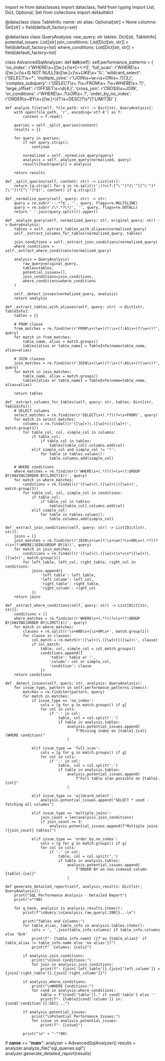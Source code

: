 import re
from dataclasses import dataclass, field
from typing import List, Dict, Optional, Set
from collections import defaultdict

@dataclass
class TableInfo:
    name: str
    alias: Optional[str] = None
    columns: Set[str] = field(default_factory=set)

@dataclass
class QueryAnalysis:
    raw_query: str
    tables: Dict[str, TableInfo]
    potential_issues: List[str]
    join_conditions: List[Dict[str, str]] = field(default_factory=list)
    where_conditions: List[Dict[str, str]] = field(default_factory=list)

class AdvancedSqlAnalyzer:
    def __init__(self):
        self.performance_patterns = {
            'no_index': r'WHERE\s+([\w\.]+)\s*[=<>!]',
            'full_scan': r'WHERE\s+([\w\.]+)\s+IS NOT NULL|\b([\w\.]+)\s+LIKE\s+\'%',
            'wildcard_select': r'SELECT\s+\*',
            'multiple_joins': r'(JOIN\s+\w+\s+ON\s+.*?){3,}',
            'complex_subquery': r'\(SELECT\s+.*?\s+FROM\s+.*?\s+WHERE\s+.*?\)',
            'large_offset': r'OFFSET\s+\d{4,}',
            'cross_join': r'CROSS\s+JOIN',
            'or_conditions': r'WHERE\s+.*?\sOR\s+.*?',
            'order_by_no_index': r'ORDER\s+BY\s+([\w\.]+)(?:\s+DESC)?\s*(?:LIMIT|$)'
        }

    def analyze_file(self, file_path: str) -> Dict[str, QueryAnalysis]:
        with open(file_path, 'r', encoding='utf-8') as f:
            content = f.read()
        
        queries = self._split_queries(content)
        results = {}
        
        for query in queries:
            if not query.strip():
                continue
            
            normalized = self._normalize_query(query)
            analysis = self._analyze_query(normalized, query)
            results[hash(query)] = analysis
            
        return results

    def _split_queries(self, content: str) -> List[str]:
        return [q.strip() for q in re.split(r';(?=(?:[^\'"]*[\'"][^\'"]*[\'"])*[^\'"]*$)', content) if q.strip()]

    def _normalize_query(self, query: str) -> str:
        query = re.sub(r'--.*?$', '', query, flags=re.MULTILINE)
        query = re.sub(r'/\*.*?\*/', '', query, flags=re.DOTALL)
        return ' '.join(query.split()).upper()

    def _analyze_query(self, normalized_query: str, original_query: str) -> QueryAnalysis:
        tables = self._extract_tables_with_aliases(normalized_query)
        self._extract_columns_for_tables(normalized_query, tables)
        
        join_conditions = self._extract_join_conditions(normalized_query)
        where_conditions = self._extract_where_conditions(normalized_query)
        
        analysis = QueryAnalysis(
            raw_query=original_query,
            tables=tables,
            potential_issues=[],
            join_conditions=join_conditions,
            where_conditions=where_conditions
        )
        
        self._detect_issues(normalized_query, analysis)
        return analysis

    def _extract_tables_with_aliases(self, query: str) -> Dict[str, TableInfo]:
        tables = {}
        
        # FROM clause
        from_matches = re.finditer(r'FROM\s+(\w+)(?:\s+(?:AS\s+)?(\w+))?', query)
        for match in from_matches:
            table_name, alias = match.groups()
            tables[alias or table_name] = TableInfo(name=table_name, alias=alias)
        
        # JOIN clauses
        join_matches = re.finditer(r'JOIN\s+(\w+)(?:\s+(?:AS\s+)?(\w+))?', query)
        for match in join_matches:
            table_name, alias = match.groups()
            tables[alias or table_name] = TableInfo(name=table_name, alias=alias)
        
        return tables

    def _extract_columns_for_tables(self, query: str, tables: Dict[str, TableInfo]):
        # SELECT columns
        select_matches = re.finditer(r'SELECT\s+(.*?)(?=\s+FROM)', query)
        for match in select_matches:
            columns = re.findall(r'([\w]+)\.([\w]+)|([\w]+)', match.group(1))
            for table_col, col, simple_col in columns:
                if table_col:
                    if table_col in tables:
                        tables[table_col].columns.add(col)
                elif simple_col and simple_col != '*':
                    for table in tables.values():
                        table.columns.add(simple_col)
        
        # WHERE conditions
        where_matches = re.finditer(r'WHERE\s+(.*?)(?=\s+(?:GROUP BY|HAVING|ORDER BY|LIMIT|$))', query)
        for match in where_matches:
            conditions = re.findall(r'([\w]+)\.([\w]+)|([\w]+)', match.group(1))
            for table_col, col, simple_col in conditions:
                if table_col:
                    if table_col in tables:
                        tables[table_col].columns.add(col)
                elif simple_col:
                    for table in tables.values():
                        table.columns.add(simple_col)

    def _extract_join_conditions(self, query: str) -> List[Dict[str, str]]:
        joins = []
        join_matches = re.finditer(r'JOIN\s+\w+(?:\s+\w+)?\s+ON\s+(.*?)(?=\s+(?:WHERE|JOIN|GROUP BY|$))', query)
        for match in join_matches:
            conditions = re.findall(r'([\w]+)\.([\w]+)\s*=\s*([\w]+)\.([\w]+)', match.group(1))
            for left_table, left_col, right_table, right_col in conditions:
                joins.append({
                    'left_table': left_table,
                    'left_column': left_col,
                    'right_table': right_table,
                    'right_column': right_col
                })
        return joins

    def _extract_where_conditions(self, query: str) -> List[Dict[str, str]]:
        conditions = []
        where_matches = re.finditer(r'WHERE\s+(.*?)(?=\s+(?:GROUP BY|HAVING|ORDER BY|LIMIT|$))', query)
        for match in where_matches:
            clauses = re.split(r'\s+AND\s+|\s+OR\s+', match.group(1))
            for clause in clauses:
                col_match = re.match(r'([\w]+)\.([\w]+)|([\w]+)', clause)
                if col_match:
                    table, col, simple_col = col_match.groups()
                    conditions.append({
                        'table': table or '',
                        'column': col or simple_col,
                        'condition': clause
                    })
        return conditions

    def _detect_issues(self, query: str, analysis: QueryAnalysis):
        for issue_type, pattern in self.performance_patterns.items():
            matches = re.finditer(pattern, query)
            for match in matches:
                if issue_type == 'no_index':
                    cols = [g for g in match.groups() if g]
                    for col in cols:
                        if '.' in col:
                            table, col = col.split('.')
                            if table in analysis.tables:
                                analysis.potential_issues.append(
                                    f"Missing index on {table}.{col} (WHERE condition)"
                                )
                
                elif issue_type == 'full_scan':
                    cols = [g for g in match.groups() if g]
                    for col in cols:
                        if '.' in col:
                            table, col = col.split('.')
                            if table in analysis.tables:
                                analysis.potential_issues.append(
                                    f"Full table scan possible on {table}.{col}"
                                )
                
                elif issue_type == 'wildcard_select':
                    analysis.potential_issues.append("SELECT * used - fetching all columns")
                
                elif issue_type == 'multiple_joins':
                    join_count = len(analysis.join_conditions)
                    if join_count >= 3:
                        analysis.potential_issues.append(f"Multiple joins ({join_count} tables)")
                
                elif issue_type == 'order_by_no_index':
                    cols = [g for g in match.groups() if g]
                    for col in cols:
                        if '.' in col:
                            table, col = col.split('.')
                            if table in analysis.tables:
                                analysis.potential_issues.append(
                                    f"ORDER BY on non-indexed column {table}.{col}"
                                )

    def generate_detailed_report(self, analysis_results: Dict[str, QueryAnalysis]):
        print("SQL Performance Analysis - Detailed Report")
        print("="*90)
        
        for q_hash, analysis in analysis_results.items():
            print(f"\nQuery:\n{analysis.raw_query[:200]}...\n")
            
            print("Tables and Columns:")
            for table_alias, table_info in analysis.tables.items():
                cols = ', '.join(table_info.columns) if table_info.columns else 'N/A'
                print(f"- {table_info.name} ({f'as {table_alias}' if table_alias != table_info.name else 'no alias'})")
                print(f"  Columns: {cols}")
            
            if analysis.join_conditions:
                print("\nJoin Conditions:")
                for join in analysis.join_conditions:
                    print(f"- {join['left_table']}.{join['left_column']} = {join['right_table']}.{join['right_column']}")
            
            if analysis.where_conditions:
                print("\nWHERE Conditions:")
                for cond in analysis.where_conditions:
                    table = f"{cond['table']}." if cond['table'] else ''
                    print(f"- {table}{cond['column']} in: {cond['condition'][:50]}...")
            
            if analysis.potential_issues:
                print("\nPotential Performance Issues:")
                for issue in analysis.potential_issues:
                    print(f"- {issue}")
            
            print("\n" + "-"*90)

if __name__ == "__main__":
    analyzer = AdvancedSqlAnalyzer()
    results = analyzer.analyze_file("sql_queries.sql")
    analyzer.generate_detailed_report(results)
